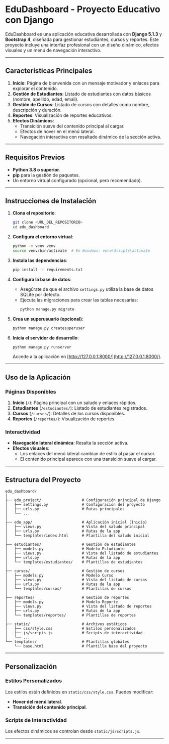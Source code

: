 # EduDashboard - Proyecto Educativo con Django

EduDashboard es una aplicación educativa desarrollada con **Django 5.1.3** y **Bootstrap 4**, diseñada para gestionar estudiantes, cursos y reportes. Este proyecto incluye una interfaz profesional con un diseño dinámico, efectos visuales y un menú de navegación interactivo.

---

## **Características Principales**
1. **Inicio**: Página de bienvenida con un mensaje motivador y enlaces para explorar el contenido.
2. **Gestión de Estudiantes**: Listado de estudiantes con datos básicos (nombre, apellido, edad, email).
3. **Gestión de Cursos**: Listado de cursos con detalles como nombre, descripción y duración.
4. **Reportes**: Visualización de reportes educativos.
5. **Efectos Dinámicos**:
   - Transición suave del contenido principal al cargar.
   - Efectos de hover en el menú lateral.
   - Navegación interactiva con resaltado dinámico de la sección activa.

---

## **Requisitos Previos**
- **Python 3.8 o superior**.
- **pip** para la gestión de paquetes.
- Un entorno virtual configurado (opcional, pero recomendado).

---

## **Instrucciones de Instalación**

1. **Clona el repositorio**:
   ```bash
   git clone <URL_DEL_REPOSITORIO>
   cd edu_dashboard
   ```

2. **Configura el entorno virtual**:
   ```bash
   python -m venv venv
   source venv/bin/activate  # En Windows: venv\Scripts\activate
   ```

3. **Instala las dependencias**:
   ```bash
   pip install -r requirements.txt
   ```

4. **Configura la base de datos**:
   - Asegúrate de que el archivo `settings.py` utiliza la base de datos SQLite por defecto.
   - Ejecuta las migraciones para crear las tablas necesarias:
     ```bash
     python manage.py migrate
     ```

5. **Crea un superusuario (opcional)**:
   ```bash
   python manage.py createsuperuser
   ```

6. **Inicia el servidor de desarrollo**:
   ```bash
   python manage.py runserver
   ```

   Accede a la aplicación en [http://127.0.0.1:8000/](http://127.0.0.1:8000/).

---

## **Uso de la Aplicación**

### **Páginas Disponibles**
1. **Inicio** (`/`): Página principal con un saludo y enlaces rápidos.
2. **Estudiantes** (`/estudiantes/`): Listado de estudiantes registrados.
3. **Cursos** (`/cursos/`): Detalles de los cursos disponibles.
4. **Reportes** (`/reportes/`): Visualización de reportes.

### **Interactividad**
- **Navegación lateral dinámica**: Resalta la sección activa.
- **Efectos visuales**:
  - Los enlaces del menú lateral cambian de estilo al pasar el cursor.
  - El contenido principal aparece con una transición suave al cargar.

---

## **Estructura del Proyecto**

```plaintext
edu_dashboard/
│
├── edu_project/                  # Configuración principal de Django
│   ├── settings.py               # Configuración del proyecto
│   ├── urls.py                   # Rutas principales
│   └── ...
│
├── edu_app/                      # Aplicación inicial (Inicio)
│   ├── views.py                  # Vista del saludo principal
│   ├── urls.py                   # Rutas de la app
│   └── templates/index.html      # Plantilla del saludo inicial
│
├── estudiantes/                  # Gestión de estudiantes
│   ├── models.py                 # Modelo Estudiante
│   ├── views.py                  # Vista del listado de estudiantes
│   ├── urls.py                   # Rutas de la app
│   └── templates/estudiantes/    # Plantillas de estudiantes
│
├── cursos/                       # Gestión de cursos
│   ├── models.py                 # Modelo Curso
│   ├── views.py                  # Vista del listado de cursos
│   ├── urls.py                   # Rutas de la app
│   └── templates/cursos/         # Plantillas de cursos
│
├── reportes/                     # Gestión de reportes
│   ├── models.py                 # Modelo Reporte
│   ├── views.py                  # Vista del listado de reportes
│   ├── urls.py                   # Rutas de la app
│   └── templates/reportes/       # Plantillas de reportes
│
├── static/                       # Archivos estáticos
│   ├── css/style.css             # Estilos personalizados
│   ├── js/scripts.js             # Scripts de interactividad
│   └── ...
└── templates/                    # Plantillas globales
    └── base.html                 # Plantilla base del proyecto
```

---

## **Personalización**

### **Estilos Personalizados**
Los estilos están definidos en `static/css/style.css`. Puedes modificar:
- **Hover del menú lateral**.
- **Transición del contenido principal**.

### **Scripts de Interactividad**
Los efectos dinámicos se controlan desde `static/js/scripts.js`.

---
